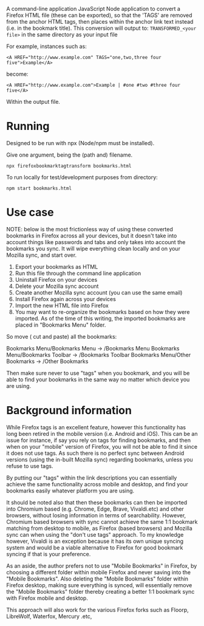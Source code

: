 A command-line application JavaScript Node application to convert a Firefox HTML file (these can be exported), so that the 'TAGS' are removed from the anchor HTML tags, then places within the anchor link text instead (i.e. in the bookmark title). This conversion will output to: `TRANSFORMED_<your file>` in the same directory as your input file

For example, instances such as:

`<A HREF="http://www.example.com" TAGS="one,two,three four five">Example</A>`

become:

`<A HREF="http://www.example.com">Example | #one #two #three four five</A>`

Within the output file.

# Running

Designed to be run with npx (Node/npm must be installed).

Give one argument, being the (path and) filename.

`npx firefoxbookmarktagtransform bookmarks.html`

To run locally for test/development purposes from directory:

`npm start bookmarks.html`

# Use case

NOTE: below is the most frictionless way of using these converted bookmarks in Firefox across all your devices, but it doesn't take into account things like passwords and tabs and only takes into account the bookmarks you sync. It will wipe everything clean locally and on your Mozilla sync, and start over.

1. Export your bookmarks as HTML
2. Run this file through the command line application
3. Uninstall Firefox on your devices
3. Delete your Mozilla sync account
3. Create another Mozilla sync account (you can use the same email)
4. Install Firefox again across your devices
4. Import the new HTML file into Firefox
5. You may want to re-organize the bookmarks based on how they were imported. As of the time of this writing, the imported bookmarks are placed in "Bookmarks Menu" folder.

So move ( cut and paste) all the bookmarks:

Bookmarks Menu/Bookmarks Menu -> /Bookmarks Menu
Bookmarks Menu/Bookmarks Toolbar -> /Bookmarks Toolbar
Bookmarks Menu/Other Bookmarks -> /Other Bookmarks

Then make sure never to use "tags" when you bookmark, and you will be able to find your bookmarks in the same way no matter which device you are using.

# Background information

While Firefox tags is an excellent feature, however this functionality has long been retired in the mobile version (i.e. Android and iOS). This can be an issue for instance, if say you rely on tags for finding bookmarks, and then when on your "mobile" version of Firefox, you will not be able to find it since it does not use tags. As such there is no perfect sync between Android versions (using the in-built Mozilla sync) regarding bookmarks, unless you refuse to use tags. 

By putting our "tags" within the link descriptions you can essentially achieve the same functionality across mobile and desktop, and find your bookmarks easily whatever platform you are using.

It should be noted also that then these bookmarks can then be imported into Chromium based (e.g. Chrome, Edge, Brave, Vivaldi.etc) and other browsers, without losing information in terms of searchability. However, Chromium based browsers with sync cannot achieve the same 1:1 bookmark matching from desktop to mobile, as Firefox (based browsers) and Mozilla sync can when using the "don't use tags" approach. To my knowledge however, Vivaldi is an exception because it has its own unique syncing system and would be a viable alternative to Firefox for good bookmark syncing if that is your preference.

As an aside, the author prefers not to use "Mobile Bookmarks" in Firefox, by choosing a different folder within mobile Firefox and never saving into the "Mobile Bookmarks". Also deleting the "Mobile Bookmarks" folder within Firefox desktop, making sure everything is synced, will essentially remove the "Mobile Bookmarks" folder thereby creating a better 1:1 bookmark sync with Firefox mobile and desktop.

This approach will also work for the various Firefox forks such as Floorp, LibreWolf, Waterfox, Mercury .etc, 
